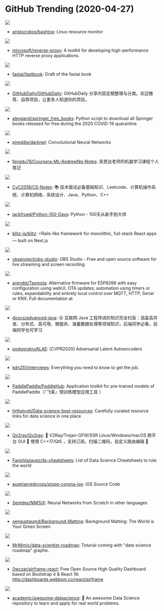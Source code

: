 # GitHub Trending (2020-04-27)

![](https://img.shields.io/badge/Shell-New%20702-green?style=flat-square&logo=appveyor)
- [aristocratos/bashtop](https://github.com/aristocratos/bashtop): Linux resource monitor

![](https://img.shields.io/badge/C%23-New%20164-green?style=flat-square&logo=appveyor)
- [microsoft/reverse-proxy](https://github.com/microsoft/reverse-proxy): A toolkit for developing high-performance HTTP reverse proxy applications.

![](https://img.shields.io/badge/Jupyter%20Notebook-New%2091-green?style=flat-square&logo=appveyor)
- [fastai/fastbook](https://github.com/fastai/fastbook): Draft of the fastai book

![](https://img.shields.io/badge/none-New%20160-green?style=flat-square&logo=appveyor)
- [GitHubDaily/GitHubDaily](https://github.com/GitHubDaily/GitHubDaily): GitHubDaily 分享内容定期整理与分类。欢迎推荐、自荐项目，让更多人知道你的项目。

![](https://img.shields.io/badge/Python-New%2052-green?style=flat-square&logo=appveyor)
- [alexgand/springer_free_books](https://github.com/alexgand/springer_free_books): Python script to download all Springer books released for free during the 2020 COVID-19 quarantine

![](https://img.shields.io/badge/C-New%20114-green?style=flat-square&logo=appveyor)
- [pjreddie/darknet](https://github.com/pjreddie/darknet): Convolutional Neural Networks

![](https://img.shields.io/badge/HTML-New%2085-green?style=flat-square&logo=appveyor)
- [fengdu78/Coursera-ML-AndrewNg-Notes](https://github.com/fengdu78/Coursera-ML-AndrewNg-Notes): 吴恩达老师的机器学习课程个人笔记

![](https://img.shields.io/badge/Java-New%20187-green?style=flat-square&logo=appveyor)
- [CyC2018/CS-Notes](https://github.com/CyC2018/CS-Notes): 📚 技术面试必备基础知识、Leetcode、计算机操作系统、计算机网络、系统设计、Java、Python、C++

![](https://img.shields.io/badge/Jupyter%20Notebook-New%20155-green?style=flat-square&logo=appveyor)
- [jackfrued/Python-100-Days](https://github.com/jackfrued/Python-100-Days): Python - 100天从新手到大师

![](https://img.shields.io/badge/TypeScript-New%20332-green?style=flat-square&logo=appveyor)
- [blitz-js/blitz](https://github.com/blitz-js/blitz): ⚡️Rails-like framework for monolithic, full-stack React apps — built on Next.js

![](https://img.shields.io/badge/C-New%2063-green?style=flat-square&logo=appveyor)
- [obsproject/obs-studio](https://github.com/obsproject/obs-studio): OBS Studio - Free and open source software for live streaming and screen recording

![](https://img.shields.io/badge/C%2B%2B-New%2028-green?style=flat-square&logo=appveyor)
- [arendst/Tasmota](https://github.com/arendst/Tasmota): Alternative firmware for ESP8266 with easy configuration using webUI, OTA updates, automation using timers or rules, expandability and entirely local control over MQTT, HTTP, Serial or KNX. Full documentation at

![](https://img.shields.io/badge/Java-New%20112-green?style=flat-square&logo=appveyor)
- [doocs/advanced-java](https://github.com/doocs/advanced-java): 😮 互联网 Java 工程师进阶知识完全扫盲：涵盖高并发、分布式、高可用、微服务、海量数据处理等领域知识，后端同学必看，前端同学也可学习

![](https://img.shields.io/badge/Python-New%20386-green?style=flat-square&logo=appveyor)
- [podgorskiy/ALAE](https://github.com/podgorskiy/ALAE): [CVPR2020] Adversarial Latent Autoencoders

![](https://img.shields.io/badge/Java-New%2078-green?style=flat-square&logo=appveyor)
- [kdn251/interviews](https://github.com/kdn251/interviews): Everything you need to know to get the job.

![](https://img.shields.io/badge/Python-New%2028-green?style=flat-square&logo=appveyor)
- [PaddlePaddle/PaddleHub](https://github.com/PaddlePaddle/PaddleHub): Application toolkit for pre-trained models of PaddlePaddle（『飞桨』预训练模型应用工具 ）

![](https://img.shields.io/badge/none-New%2058-green?style=flat-square&logo=appveyor)
- [tirthajyoti/Data-science-best-resources](https://github.com/tirthajyoti/Data-science-best-resources): Carefully curated resource links for data science in one place

![](https://img.shields.io/badge/C%2B%2B-New%20111-green?style=flat-square&logo=appveyor)
- [Qv2ray/Qv2ray](https://github.com/Qv2ray/Qv2ray): 🌟 V2Ray/Trojan-GFW/SSR Linux/Windows/macOS 跨平台 GUI 🔨 使用 C++17/Qt5 ，支持订阅，扫描二维码，自定义路由编辑 🌟

![](https://img.shields.io/badge/none-New%2076-green?style=flat-square&logo=appveyor)
- [FavioVazquez/ds-cheatsheets](https://github.com/FavioVazquez/ds-cheatsheets): List of Data Science Cheatsheets to rule the world

![](https://img.shields.io/badge/none-New%2025-green?style=flat-square&logo=appveyor)
- [austrianredcross/stopp-corona-ios](https://github.com/austrianredcross/stopp-corona-ios): iOS Source Code

![](https://img.shields.io/badge/Assembly-New%2053-green?style=flat-square&logo=appveyor)
- [Sentdex/NNfSiX](https://github.com/Sentdex/NNfSiX): Neural Networks from Scratch in other languages

![](https://img.shields.io/badge/Python-New%20115-green?style=flat-square&logo=appveyor)
- [senguptaumd/Background-Matting](https://github.com/senguptaumd/Background-Matting): Background Matting: The World is Your Green Screen

![](https://img.shields.io/badge/Python-New%2079-green?style=flat-square&logo=appveyor)
- [MrMimic/data-scientist-roadmap](https://github.com/MrMimic/data-scientist-roadmap): Toturial coming with "data science roadmap" graphe.

![](https://img.shields.io/badge/JavaScript-New%2047-green?style=flat-square&logo=appveyor)
- [0wczar/airframe-react](https://github.com/0wczar/airframe-react): Free Open Source High Quality Dashboard based on Bootstrap 4 & React 16: http://dashboards.webkom.co/react/airframe

![](https://img.shields.io/badge/none-New%20110-green?style=flat-square&logo=appveyor)
- [academic/awesome-datascience](https://github.com/academic/awesome-datascience): 📝 An awesome Data Science repository to learn and apply for real world problems.

